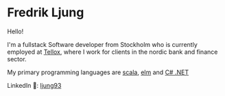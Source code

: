 # Fredrik Ljung

Hello!

I'm a fullstack Software developer from Stockholm who is currently employed at [Tellox](https://www.tellox.se/), where I work for clients in the nordic bank and finance sector.

My primary programming languages are [scala](https://github.com/scala/scala), [elm](https://github.com/elm) and [C# .NET](https://github.com/dotnet)

LinkedIn 💼: [ljung93](https://www.linkedin.com/in/ljung93)
